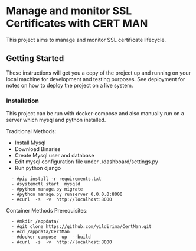 # Manage  and monitor  SSL  Certificates with  CERT MAN

This project aims to manage and monitor SSL certificate lifecycle. 

## Getting Started

These instructions will get you a copy of the project up and running on your local machine for development and testing purposes. See deployment for notes on how to deploy the project on a live system.

### Installation

This project can be  run with docker-compose and also manually run on a server which mysql and  python installed. 

Traditional Methods:

* Install Mysql
* Download Binaries
* Create Mysql user and  database
* Edit mysql configuration file under ./dashboard/settings.py
* Run python django
```
  - #pip install -r requirements.txt
  - #systemctl start  mysqld
  - #python manage.py migrate
  - #python manage.py runserver 0.0.0.0:8000
  - #curl  -s  -v  http://localhost:8000
 ```
Container Methods Prerequisites:
```
  - #mkdir /appdata/
  - #git clone https://github.com/yildirima/CertMan.git
  - #cd /appdata/CertMan
  - #docker-compose  up  --build
  - #curl  -s  -v  http://localhost:8000
```

